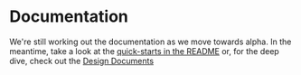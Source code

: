 # Documentation

We're still working out the documentation as we move towards alpha.
In the meantime, take a look at the [quick-starts in the README](../README.md)
or, for the deep dive, check out the [Design Documents](design.md)
